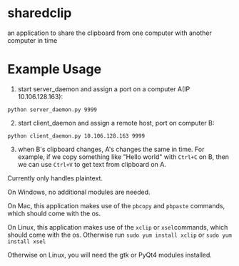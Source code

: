 # sharedclip
an application to share the clipboard from one computer with another computer in time

Example Usage
=============
 1. start server_daemon and assign a port on a computer A(IP 10.106.128.163):

 `python server_daemon.py 9999`

 2. start client_daemon and assign a remote host, port on computer B:

 `python client_daemon.py 10.106.128.163 9999`

 3. when B's clipboard changes, A's changes the same in time. For example, if we copy something like "Hello world" with `Ctrl+C` on B, then we can use `Ctrl+V` to get text from clipboard on A.


Currently only handles plaintext.

On Windows, no additional modules are needed.

On Mac, this application makes use of the `pbcopy` and `pbpaste` commands, which should come with the os.

On Linux, this application makes use of the `xclip` or `xsel`commands, which should come with the os. Otherwise run `sudo yum install xclip` or `sudo yum install xsel`

Otherwise on Linux, you will need the gtk or PyQt4 modules installed.